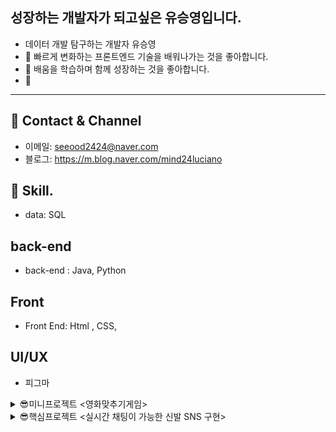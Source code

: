 ## 성장하는 개발자가 되고싶은  유승영입니다.
 
-   데이터 개발 탐구하는 개발자 유승영
-  🔭 빠르게 변화하는 프론트엔드 기술을 배워나가는 것을 좋아합니다.
-  👯 배움을 학습하며 함께 성장하는 것을 좋아합니다.
-  👀 
***
## 🐲 Contact & Channel
- 이메일: seeood2424@naver.com
- 블로그: https://m.blog.naver.com/mind24luciano

## 🙂 Skill.
- data:  SQL

## back-end 
- back-end : Java, Python
## Front
- Front End:  Html , CSS,
## UI/UX
- 피그마






<details>
  <summary> 😎미니프로젝트 <영화맞추기게임> </summary>

 ## 📅 미니프로젝트기간 ========
- 주제: 영화 맞추기 게임
- 참여기간: 2024년 01월31(수) ~ 2024년 02월 02일 (금)
- 팀명: 승영아 파팅
- 팀원  : 손채영, 김경민, 박경완, 유승영, 장민중

- 주요개발내용:  회원가입 / 로그인/ 싱글게임/ 연습게임/
- 개발언어: java , Oracle, DataBase

***

</details>





<details>
  <summary> 😎핵심프로젝트 <실시간 채팅이 가능한 신발 SNS 구현></summary>

주제: 실시간 채팅이 가능한 신발 SNS 구현
- 참여기간: 20224.03.20~2024.04.04
- 팀명: 슈크림팀
- 팀원  : 정은아, 오종원, 장용진, 유승영

- 주요개발내용:
## 💡주요기능
-  채팅
-  좋아요,댓글
-  팔로우,언팔로우
-  게시글작성
-  무한스크롤
-  신발 검색 및 태그
-  네이버 API 로그인

- 개발언어: java , Oracle, DataBase




## 🌟서비스 소개
- 
- 서비스명 : MZ 세대를 위한 신발 SNS  
- 서비스 설명 : 실시간 채팅으로 빠른 정보공유와 직관적인 UI 검색기능 활성화 SNS 

***



![image](https://github.com/2023-SMHRD-KDT-AI-16/Shoekream/assets/157657703/1315c8aa-b820-4135-9aa4-a79c09e4852d)



 
</details>


